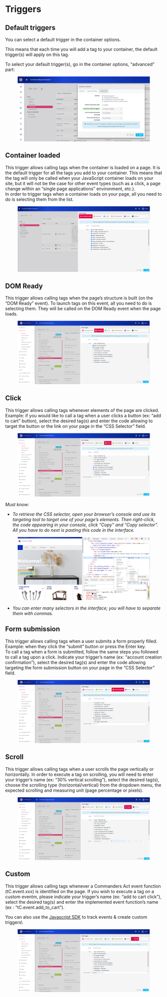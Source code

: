 # Triggers

## Default triggers

You can select a default trigger in the container options.

This means that each time you will add a tag to your container, the default trigger(s) will apply on this tag.

To select your default trigger(s), go in the container options, “advanced” part:

<figure><img src="../../../../../../../.gitbook/assets/image (47).png" alt=""><figcaption></figcaption></figure>

## Container loaded

This trigger allows calling tags when the container is loaded on a page. It is the default trigger for all the tags you add to your container. This means that the tag will only be called when your JavaScript container loads on your site, but it will not be the case for other event types (such as a click, a page change within an “single page applications” environment, etc.).\
In order to trigger tags when a container loads on your page, all you need to do is selecting them from the list.

<figure><img src="../../../../../../../.gitbook/assets/image (96).png" alt=""><figcaption></figcaption></figure>

## DOM Ready

This trigger allows calling tags when the page’s structure is built (on the “DOM Ready” event). To launch tags on this event, all you need to do is selecting them. They will be called on the DOM Ready event when the page loads.

<figure><img src="../../../../../../../.gitbook/assets/image (54).png" alt=""><figcaption></figcaption></figure>

## Click



This trigger allows calling tags whenever elements of the page are clicked.\
Example: if you would like to call a tag when a user clicks a button (ex: “add to cart” button), select the desired tag(s) and enter the code allowing to target the button or the link on your page in the “CSS Selector” field.

<figure><img src="../../../../../../../.gitbook/assets/image (75).png" alt=""><figcaption></figcaption></figure>

_Must know:_

* _To retrieve the CSS selector, open your browser’s console and use its targeting tool to target one of your page’s elements. Then right-click, the code appearing in your console, click “Copy” and “Copy selector”. All you have to do next is pasting this code in the interface._

<figure><img src="../../../../../../../.gitbook/assets/image (35).png" alt=""><figcaption></figcaption></figure>

* _You can enter many selectors in the interface; you will have to separate them with commas._

## Form submission

This trigger allows calling tags when a user submits a form properly filled.\
Example: when they click the “submit” button or press the Enter key.\
To call a tag when a form is submitted, follow the same steps you followed to call a tag upon a click. Indicate your trigger’s name (ex: “account creation confirmation”), select the desired tag(s) and enter the code allowing targeting the form submission button on your page in the “CSS Selector” field.

<figure><img src="../../../../../../../.gitbook/assets/image (44).png" alt=""><figcaption></figcaption></figure>

## Scroll

This trigger allows calling tags when a user scrolls the page vertically or horizontally. In order to execute a tag on scrolling, you will need to enter your trigger’s name (ex: “30% vertical scrolling”), select the desired tag(s), choose the scrolling type (horizontal/vertical) from the dropdown menu, the expected scrolling and measuring unit (page percentage or pixels).

<figure><img src="../../../../../../../.gitbook/assets/image (27).png" alt=""><figcaption></figcaption></figure>

## Custom

This trigger allows calling tags whenever a Commanders Act event function (tC.event.xxx) is identified on the page. If you wish to execute a tag on a custom eventm, please indicate your trigger’s name (ex: “add to cart click”), select the desired tag(s) and enter the implemented event function’s name (ex : “tC.event.add\_to\_cart”).

You can also use the [Javascript SDK](../../../../web/js-sdk/#use-javascript-sdk-in-tms) to track events & create custom triggers\


<figure><img src="../../../../../../../.gitbook/assets/image (36).png" alt=""><figcaption></figcaption></figure>
